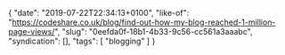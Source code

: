 {
  "date": "2019-07-22T22:34:13+0100",
  "like-of": "https://codeshare.co.uk/blog/find-out-how-my-blog-reached-1-million-page-views/",
  "slug": "0eefda0f-18b1-4b33-9c56-cc561a3aaabc",
  "syndication": [],
  "tags": [
    "blogging"
  ]
}
